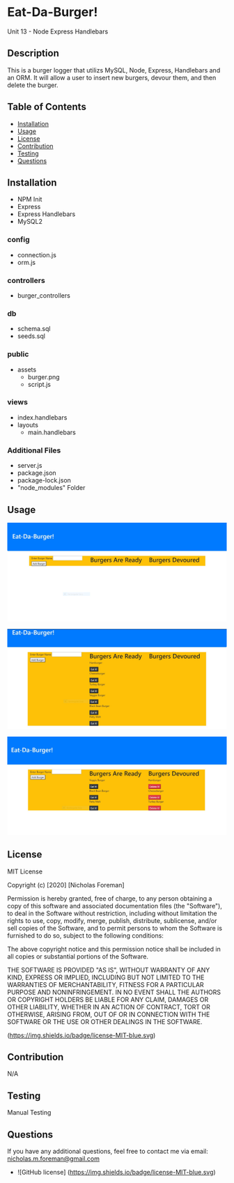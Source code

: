 # Eat-Da-Burger!
Unit 13 - Node Express Handlebars

## Description

This is a burger logger that utilizs MySQL, Node, Express, Handlebars and an ORM. It will allow a user to insert new burgers, devour them, and then delete the burger.


## Table of Contents

- [Installation](#Installation)
- [Usage](#Usage)
- [License](#License)
- [Contribution](#Contribution)
- [Testing](#Testing)
- [Questions](#Questions)


## Installation

- NPM Init
- Express
- Express Handlebars
- MySQL2

### config

- connection.js
- orm.js

### controllers

- burger_controllers

### db

- schema.sql
- seeds.sql

### public

- assets
    - burger.png
    - script.js

### views

- index.handlebars
- layouts
    - main.handlebars

### Additional Files

- server.js
- package.json
- package-lock.json
- "node_modules" Folder


## Usage

![Screenshot of "Home" Page](burgerHome.JPG)

![Screenshot of "Adding Burgers" Page](addingBurgers.JPG)

![Screenshot of "Devouring Burgers" Page](devouringBurgers.JPG)


## License

MIT License

Copyright (c) [2020] [Nicholas Foreman]

Permission is hereby granted, free of charge, to any person obtaining a copy
of this software and associated documentation files (the "Software"), to deal
in the Software without restriction, including without limitation the rights
to use, copy, modify, merge, publish, distribute, sublicense, and/or sell
copies of the Software, and to permit persons to whom the Software is
furnished to do so, subject to the following conditions:

The above copyright notice and this permission notice shall be included in all
copies or substantial portions of the Software.

THE SOFTWARE IS PROVIDED "AS IS", WITHOUT WARRANTY OF ANY KIND, EXPRESS OR
IMPLIED, INCLUDING BUT NOT LIMITED TO THE WARRANTIES OF MERCHANTABILITY,
FITNESS FOR A PARTICULAR PURPOSE AND NONINFRINGEMENT. IN NO EVENT SHALL THE
AUTHORS OR COPYRIGHT HOLDERS BE LIABLE FOR ANY CLAIM, DAMAGES OR OTHER
LIABILITY, WHETHER IN AN ACTION OF CONTRACT, TORT OR OTHERWISE, ARISING FROM,
OUT OF OR IN CONNECTION WITH THE SOFTWARE OR THE USE OR OTHER DEALINGS IN THE
SOFTWARE.

(https://img.shields.io/badge/license-MIT-blue.svg)


## Contribution

N/A


## Testing

Manual Testing


## Questions

If you have any additional questions, feel free to contact me via email:
nicholas.m.foreman@gmail.com

* ![GitHub license] (https://img.shields.io/badge/license-MIT-blue.svg)